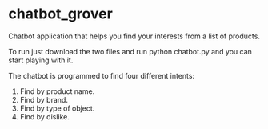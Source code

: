 # chatbot_grover
Chatbot application that helps you find your interests from a list of products. 


To run just download the two files and run python chatbot.py and you can start playing with it.


The chatbot is programmed to find four different intents:

1. Find by product name. 
2. Find by brand. 
3. Find by type of object. 
4. Find by dislike. 
